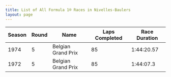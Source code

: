 ```yaml
---
title: List of All Formula 1® Races in Nivelles-Baulers
layout: page
---
```



| Season | Round | Name | Laps Completed | Race Duration |
|--|--|--|--|--|
| 1974 | 5 | Belgian Grand Prix | 85 | 1:44:20.57 |
| 1972 | 5 | Belgian Grand Prix | 85 | 1:44:07.3 |


